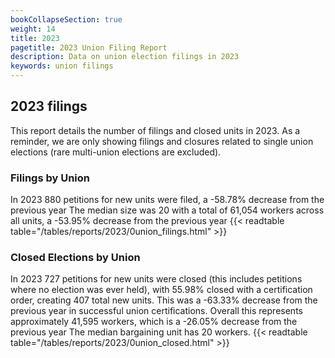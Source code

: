 ```yaml
---
bookCollapseSection: true
weight: 14
title: 2023
pagetitle: 2023 Union Filing Report
description: Data on union election filings in 2023
keywords: union filings
---
```


## 2023 filings

This report details the number of filings and closed units in 2023. As a reminder, we are only showing filings and closures related to single union elections (rare multi-union elections are excluded).

### Filings by Union
In 2023 880 petitions for new units were filed, a -58.78% decrease from the previous year The median size was 20 with a total of 61,054 workers across all units, a -53.95% decrease from the previous year
{{< readtable table="/tables/reports/2023/0union_filings.html" >}}

### Closed Elections by Union
In 2023 727 petitions for new units were closed (this includes petitions where no election was ever held), with 55.98% closed with a certification order, creating 407 total new units. This was a -63.33% decrease from the previous year in successful union certifications. Overall this represents approximately 41,595 workers, which is a -26.05% decrease from the previous year The median bargaining unit has 20 workers.
{{< readtable table="/tables/reports/2023/0union_closed.html" >}}
